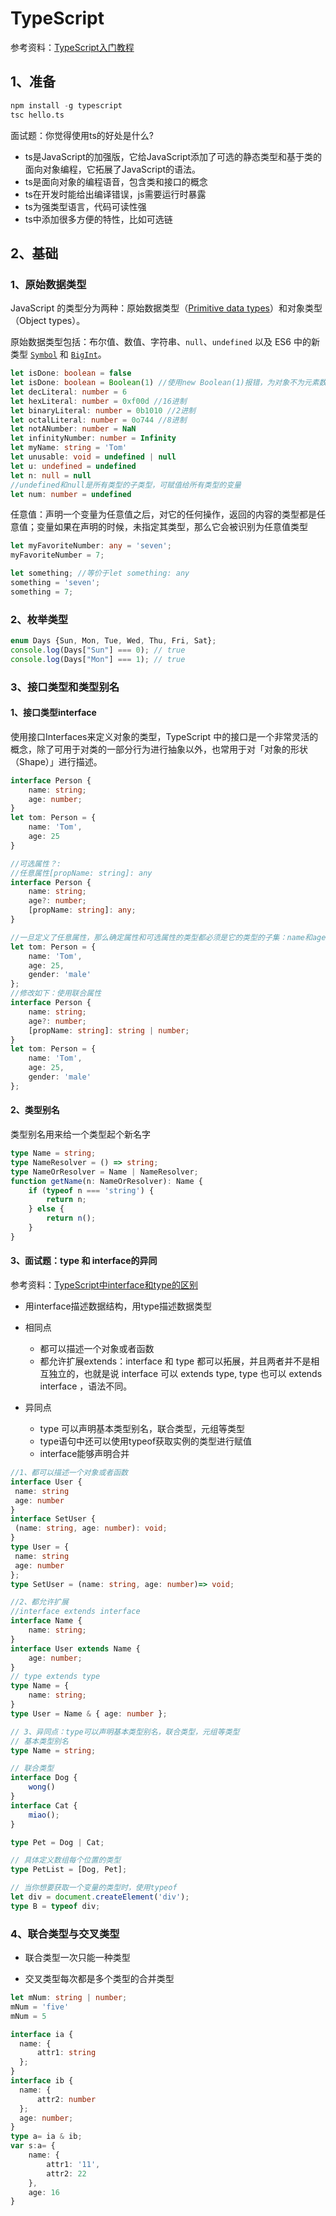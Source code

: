 # TypeScript

参考资料：[TypeScript入门教程](https://ts.xcatliu.com/)

## 1、准备

```s
npm install -g typescript
tsc hello.ts
```

面试题：你觉得使用ts的好处是什么?

*  ts是JavaScript的加强版，它给JavaScript添加了可选的静态类型和基于类的面向对象编程，它拓展了JavaScript的语法。
* ts是面向对象的编程语音，包含类和接口的概念
* ts在开发时能给出编译错误，js需要运行时暴露
* ts为强类型语言，代码可读性强
* ts中添加很多方便的特性，比如可选链

## 2、基础

### 1、原始数据类型

JavaScript 的类型分为两种：原始数据类型（[Primitive data types](https://developer.mozilla.org/en-US/docs/Glossary/Primitive)）和对象类型（Object types）。

原始数据类型包括：布尔值、数值、字符串、`null`、`undefined` 以及 ES6 中的新类型 [`Symbol`](http://es6.ruanyifeng.com/#docs/symbol) 和 [`BigInt`](https://developer.mozilla.org/zh-CN/docs/Web/JavaScript/Reference/Global_Objects/BigInt)。

```typescript
let isDone: boolean = false
let isDone: boolean = Boolean(1) //使用new Boolean(1)报错，为对象不为元素数据类型
let decLiteral: number = 6
let hexLiteral: number = 0xf00d //16进制
let binaryLiteral: number = 0b1010 //2进制
let octalLiteral: number = 0o744 //8进制
let notANumber: number = NaN
let infinityNumber: number = Infinity
let myName: string = 'Tom'
let unusable: void = undefined | null
let u: undefined = undefined
let n: null = null
//undefined和null是所有类型的子类型，可赋值给所有类型的变量
let num: number = undefined
```

任意值：声明一个变量为任意值之后，对它的任何操作，返回的内容的类型都是任意值；变量如果在声明的时候，未指定其类型，那么它会被识别为任意值类型

```typescript
let myFavoriteNumber: any = 'seven';
myFavoriteNumber = 7;

let something; //等价于let something: any
something = 'seven';
something = 7;
```

### 2、枚举类型

```typescript
enum Days {Sun, Mon, Tue, Wed, Thu, Fri, Sat};
console.log(Days["Sun"] === 0); // true
console.log(Days["Mon"] === 1); // true
```

### 3、接口类型和类型别名

#### 1、接口类型interface

使用接口Interfaces来定义对象的类型，TypeScript 中的接口是一个非常灵活的概念，除了可用于对类的一部分行为进行抽象以外，也常用于对「对象的形状（Shape）」进行描述。

```typescript
interface Person {
    name: string;
    age: number;
}
let tom: Person = {
    name: 'Tom',
    age: 25
}

//可选属性？:
//任意属性[propName: string]: any
interface Person {
    name: string;
    age?: number;
    [propName: string]: any;
}

//一旦定义了任意属性，那么确定属性和可选属性的类型都必须是它的类型的子集：name和age必须是gender的子集，报错
let tom: Person = {
    name: 'Tom',
    age: 25,
    gender: 'male'
};
//修改如下：使用联合属性
interface Person {
    name: string;
    age?: number;
    [propName: string]: string | number;
}
let tom: Person = {
    name: 'Tom',
    age: 25,
    gender: 'male'
};
```

#### 2、类型别名

类型别名用来给一个类型起个新名字

```typescript
type Name = string;
type NameResolver = () => string;
type NameOrResolver = Name | NameResolver;
function getName(n: NameOrResolver): Name {
    if (typeof n === 'string') {
        return n;
    } else {
        return n();
    }
}
```

#### 3、面试题：type 和 interface的异同

参考资料：[TypeScript中interface和type的区别](https://blog.csdn.net/weixin_43758377/article/details/110470780)

* 用interface描述数据结构，用type描述数据类型
* 相同点
  * 都可以描述一个对象或者函数
  * 都允许扩展extends：interface 和 type 都可以拓展，并且两者并不是相互独立的，也就是说 interface 可以 extends  type, type 也可以 extends interface ，语法不同。

* 异同点
  * type 可以声明基本类型别名，联合类型，元组等类型
  * type语句中还可以使用typeof获取实例的类型进行赋值
  * interface能够声明合并

```typescript
//1、都可以描述一个对象或者函数
interface User {
 name: string
 age: number
}
interface SetUser {
 (name: string, age: number): void; 
}
type User = {
 name: string
 age: number
};
type SetUser = (name: string, age: number)=> void;

//2、都允许扩展
//interface extends interface
interface Name {
 	name: string; 
}
interface User extends Name {
 	age: number; 
}
// type extends type
type Name = {
 	name: string; 
}
type User = Name & { age: number };

// 3、异同点：type可以声明基本类型别名，联合类型，元组等类型
// 基本类型别名
type Name = string;

// 联合类型
interface Dog {
    wong()
}
interface Cat {
    miao();
}

type Pet = Dog | Cat;

// 具体定义数组每个位置的类型
type PetList = [Dog, Pet];

// 当你想要获取一个变量的类型时，使用typeof
let div = document.createElement('div');
type B = typeof div;
```

### 4、联合类型与交叉类型

* 联合类型一次只能一种类型

* 交叉类型每次都是多个类型的合并类型

```typescript
let mNum: string | number;
mNum = 'five'
mNum = 5

interface ia {
  name: {
      attr1: string
  };
}
interface ib {
  name: {
      attr2: number
  };
  age: number;
}
type a= ia & ib;
var s:a= {
    name: {
        attr1: '11',
        attr2: 22
    },
    age: 16
}
```

